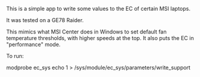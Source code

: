 This is a simple app to write some values to the EC of certain MSI laptops.

It was tested on a GE78 Raider.

This mimics what MSI Center does in Windows to set default fan temperature thresholds, with
higher speeds at the top. It also puts the EC in "performance" mode.

To run:

modprobe ec_sys
echo 1 > /sys/module/ec_sys/parameters/write_support
